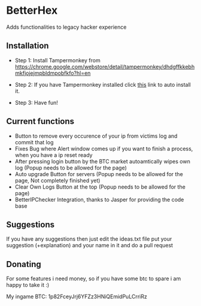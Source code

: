 # BetterHex
Adds functionalities to legacy hacker experience


<h2>Installation</h2>

 - Step 1: Install Tampermonkey from https://chrome.google.com/webstore/detail/tampermonkey/dhdgffkkebhmkfjojejmpbldmpobfkfo?hl=en
 
 - Step 2: If you have Tampermonkey installed click [this](https://gitcdn.xyz/repo/R34P3R5/BetterHex/master/BetterHex.user.js) link to auto install it.
 
 - Step 3: Have fun!

<h2>Current functions</h2>

- Button to remove every occurence of your ip from victims log and commit that log
- Fixes Bug where Alert window comes up if you want to finish a process, when you have a ip reset ready
- After pressing login button by the BTC market autoamtically wipes own log (Popup needs to be allowed for the page)
- Auto upgrade Button for servers (Popup needs to be allowed for the page, Not completely finished yet)
- Clear Own Logs Button at the top (Popup needs to be allowed for the page)
- BetterIPChecker Integration, thanks to Jasper for providing the code base

<h2>Suggestions</h2>

If you have any suggestions then just edit the ideas.txt file put your suggestion (+explanation) and your name in it and do a pull request

<h2>Donating</h2>

For some features i need money, so if you have some btc to spare i am happy to take it :)

My ingame BTC: 1p82FceyJrj6YFZz3HNiQEmidPuLCrriRz
